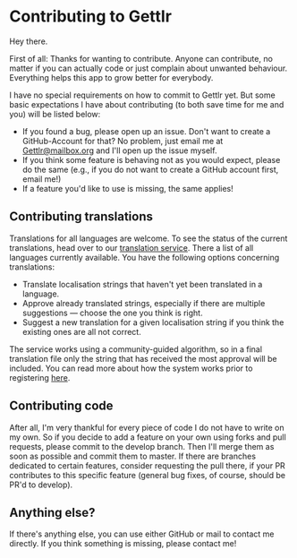 # Contributing to Gettlr

Hey there.

First of all: Thanks for wanting to contribute. Anyone can contribute, no matter if you can actually code or just complain about unwanted behaviour. Everything helps this app to grow better for everybody.

I have no special requirements on how to commit to Gettlr yet. But some basic expectations I have about contributing (to both save time for me and you) will be listed below:

* If you found a bug, please open up an issue. Don't want to create a GitHub-Account for that? No problem, just email me at Gettlr@mailbox.org and I'll open up the issue myself.
* If you think some feature is behaving not as you would expect, please do the same (e.g., if you do not want to create a GitHub account first, email me!)
* If a feature you'd like to use is missing, the same applies!

## Contributing translations

Translations for all languages are welcome. To see the status of the current translations, head over to our [translation service](https://translate.Gettlr.com/). There a list of all languages currently available. You have the following options concerning translations:

* Translate localisation strings that haven't yet been translated in a language.
* Approve already translated strings, especially if there are multiple suggestions — choose the one you think is right.
* Suggest a new translation for a given localisation string if you think the existing ones are all not correct.

The service works using a community-guided algorithm, so in a final translation file only the string that has received the most approval will be included. You can read more about how the system works prior to registering [here](https://translate.Gettlr.com/welcome).

## Contributing code

After all, I'm very thankful for every piece of code I do not have to write on my own. So if you decide to add a feature on your own using forks and pull requests, please commit to the develop branch. Then I'll merge them as soon as possible and commit them to master. If there are branches dedicated to certain features, consider requesting the pull there, if your PR contributes to this specific feature (general bug fixes, of course, should be PR'd to develop).

## Anything else?

If there's anything else, you can use either GitHub or mail to contact me directly. If you think something is missing, please contact me!
